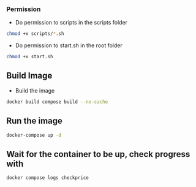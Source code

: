 ### Permission

- Do permission to scripts in the scripts folder
```bash
chmod +x scripts/*.sh
```
- Do permission to start.sh in the root folder
```bash
chmod +x start.sh
```

## Build Image
- Build the image

```bash
docker build compose build --no-cache
```

## Run the image
```bash
docker-compose up -d
```

## Wait for the container to be up, check progress with
```bash
docker compose logs checkprice
```